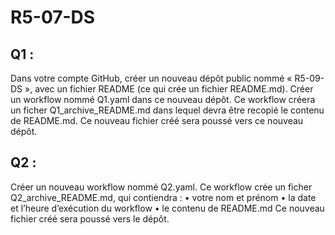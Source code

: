# R5-07-DS

## Q1 :  
Dans votre compte GitHub, créer un nouveau dépôt public nommé « R5-09-DS », avec un fichier
README (ce qui crée un fichier README.md).
Créer un workflow nommé Q1.yaml dans ce nouveau dépôt. Ce workflow créera un ficher
Q1_archive_README.md dans lequel devra être recopié le contenu de README.md. Ce nouveau
fichier créé sera poussé vers ce nouveau dépôt.

## Q2 :  
Créer un nouveau workflow nommé Q2.yaml. Ce workflow crée un ficher
Q2_archive_README.md, qui contiendra :
• votre nom et prénom
• la date et l’heure d’exécution du workflow
• le contenu de README.md
Ce nouveau fichier créé sera poussé vers le dépôt.
